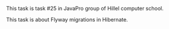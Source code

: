 This task is task #25 in JavaPro group of Hillel computer school.

This task is about Flyway migrations in Hibernate.